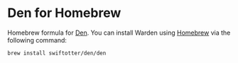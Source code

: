 # Den for Homebrew
Homebrew formula for [Den](https://github.com/swiftotter/den). You can install Warden using [Homebrew](https://brew.sh) via the following command:

    brew install swiftotter/den/den
